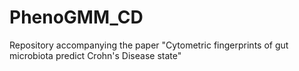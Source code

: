 # PhenoGMM_CD
Repository accompanying the paper "Cytometric fingerprints of gut microbiota predict Crohn's Disease state"
